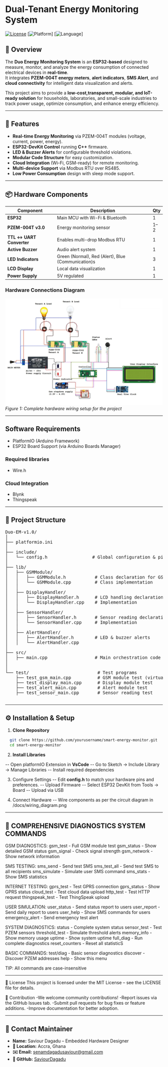 # Dual-Tenant Energy Monitoring System

[![License](https://img.shields.io/badge/license-MIT-blue.svg)](LICENSE)
[![Platform](https://img.shields.io/badge/platform-PlatformIO-orange.svg)]
[![Language](https://img.shields.io/badge/language-C/C++-green.svg)]

## 📌 Overview

The **Duo Energy Monitoring System** is an **ESP32-based** designed to measure, monitor, and analyze the energy consumption of connected electrical devices in **real-time**.  
It integrates **PZEM-004T energy meters**, **alert indicators**, **SMS Alert**, and **cloud connectivity** for intelligent data visualization and alerts.

This project aims to provide a **low-cost,transparent, modular, and IoT-ready solution** for households, laboratories, and small-scale industries to track power usage, optimize consumption, and enhance energy efficiency.

---

## 🎯 Features

- **Real-time Energy Monitoring** via PZEM-004T modules (voltage, current, power, energy).
- **ESP32-DevKit Control** running **C++** firmware.
- **LED & Buzzer Alerts** for configurable threshold violations.
- **Modular Code Structure** for easy customization.
- **Cloud Integration** (Wi-Fi, GSM-ready) for remote monitoring.
- **Multi-device Support** via Modbus RTU over RS485.
- **Low Power Consumption** design with sleep mode support.

---

## 📦 Hardware Components

| Component                   | Description                                       | Qty |
|-----------------------------|---------------------------------------------------|-----|
| **ESP32**                   | Main MCU with Wi-Fi & Bluetooth                   | 1   |
| **PZEM-004T v3.0**          | Energy monitoring sensor                          | 1–2 |
| **TTL ↔ UART Converter**    | Enables multi-drop Modbus RTU                     | 1   |
| **Active Buzzer**           | Audio alert system                                | 1   |
| **LED Indicators**          | Green (Normal), Red (Alert), Blue (Communication)s| 3   |
| **LCD Display**             | Local data visualization                          | 1   |
| **Power Supply**            | 5V regulated                                      | 1   |

### Hardware Connections Diagram

![HARDWARE WIRING DIAGRAM](lib/img/diagram.png)
*Figure 1: Complete hardware wiring setup for the project*

---

## Software Requirements

- PlatformIO (Arduino Framework)
- ESP32 Board Support (via Arduino Boards Manager)

### Required libraries

- Wire.h

### Cloud Integration

- Blynk
- Thingspeak

---

## 📂 Project Structure

<pre>
Duo-EM-v1.0/
│
├── platformio.ini
│
├── include/
│   └── config.h                 # Global configuration & pin definitions
│
├── lib/
│   ├── GSMModule/
│   │   ├── GSMModule.h           # Class declaration for GSM handling
│   │   └── GSMModule.cpp         # Class implementation
│   │
│   ├── DisplayHandler/
│   │   ├── DisplayHandler.h      # LCD handling declarations
│   │   └── DisplayHandler.cpp    # Implementation
│   │
│   ├── SensorHandler/
│   │   ├── SensorHandler.h       # Sensor reading declarations
│   │   └── SensorHandler.cpp     # Implementation
│   │
│   ├── AlertHandler/
│   │   ├── AlertHandler.h        # LED & buzzer alerts
│   │   └── AlertHandler.cpp
│
├── src/
│   ├── main.cpp                  # Main orchestration code
│
│
└── test/                          # Test programs
    ├── test_gsm_main.cpp          # GSM module test (virtual UART)
    ├── test_display_main.cpp      # Display module test
    ├── test_alert_main.cpp        # Alert module test
    ├── test_sensor_main.cpp       # Sensor reading test

</pre>

---

## ⚙️ Installation & Setup

1. **Clone Repository**

  ```bash
    git clone https://github.com/yourusername/smart-energy-monitor.git
    cd smart-energy-monitor
  ```

2. **Install Libraries**

  -- Open platformIO Extension in **VsCode**
  -- Go to Sketch → Include Library → Manage Libraries
  -- Install required dependencies

3. Configure Settings
  -- Edit **config.h** to match your hardware pins and preferences.
  -- Upload Firmware
  -- Select ESP32 DevKit from Tools → Board
  -- Upload via USB

4. Connect Hardware
  -- Wire components as per the circuit diagram in /docs/wiring_diagram.png
  
---

## 📄  COMPREHENSIVE DIAGNOSTICS SYSTEM COMMANDS

  GSM DIAGNOSTICS:
  gsm_test      - Full GSM module test
  gsm_status    - Show detailed GSM status
  gsm_signal    - Check signal strength
  gsm_network   - Show network information

SMS TESTING:
  sms_send **<number> <message>** - Send test SMS
  sms_test_all  - Send test SMS to all recipients
  sms_simulate <command> - Simulate user SMS command
  sms_stats     - Show SMS statistics

INTERNET TESTING:
  gprs_test     - Test GPRS connection
  gprs_status   - Show GPRS status
  cloud_test    - Test cloud data upload
  http_test <url> - Test HTTP request
  thingspeak_test - Test ThingSpeak upload

USER SIMULATION:
  user_status   - Send status report to users
  user_report   - Send daily report to users
  user_help     - Show SMS commands for users
  emergency_alert - Send emergency test alert

SYSTEM DIAGNOSTICS:
  status        - Complete system status
  sensor_test   - Test PZEM sensors
  threshold_test - Simulate threshold alerts
  memory_info   - Show memory usage
  uptime        - Show system uptime
  full_diag     - Run complete diagnostics
  reset_counters - Reset all statisticS

BASIC COMMANDS:
  test/diag     - Basic sensor diagnostics
  discover      - Discover PZEM addresses
  help          - Show this menu

TIP: All commands are case-insensitive

---

📜 License
This project is licensed under the MIT License – see the LICENSE file for details.

🤝 Contribution
  -We welcome community contributions!
  -Report issues via the GitHub Issues tab.
  -Submit pull requests for bug fixes or feature additions.
  -Improve documentation for better adoption.

---

## 📧 Contact Maintainer

- **Name:** Saviour Dagadu – Embedded Hardware Designer  
- **📍 Location:** Accra, Ghana  
- **✉️ Email:** [senamdagadusaviour@gmail.com](mailto:senamdagadusaviour@gmail.com)  
- **🔗 GitHub:** [SaviourDagadu](https://github.com/SaviourDagadu)
